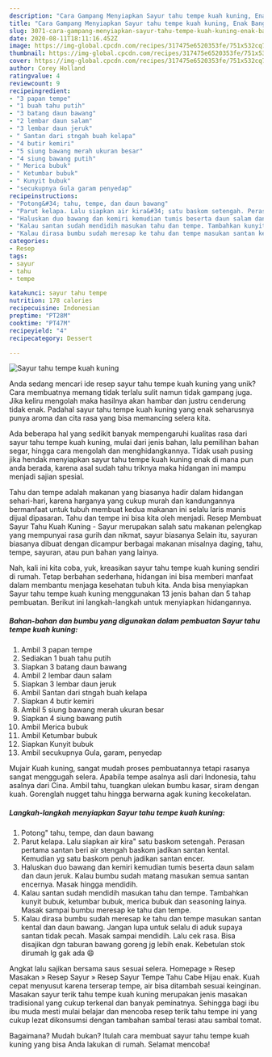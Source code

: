 ```yaml
---
description: "Cara Gampang Menyiapkan Sayur tahu tempe kuah kuning, Enak Banget"
title: "Cara Gampang Menyiapkan Sayur tahu tempe kuah kuning, Enak Banget"
slug: 3071-cara-gampang-menyiapkan-sayur-tahu-tempe-kuah-kuning-enak-banget
date: 2020-08-11T18:11:16.452Z
image: https://img-global.cpcdn.com/recipes/317475e6520353fe/751x532cq70/sayur-tahu-tempe-kuah-kuning-foto-resep-utama.jpg
thumbnail: https://img-global.cpcdn.com/recipes/317475e6520353fe/751x532cq70/sayur-tahu-tempe-kuah-kuning-foto-resep-utama.jpg
cover: https://img-global.cpcdn.com/recipes/317475e6520353fe/751x532cq70/sayur-tahu-tempe-kuah-kuning-foto-resep-utama.jpg
author: Corey Holland
ratingvalue: 4
reviewcount: 9
recipeingredient:
- "3 papan tempe"
- "1 buah tahu putih"
- "3 batang daun bawang"
- "2 lembar daun salam"
- "3 lembar daun jeruk"
- " Santan dari stngah buah kelapa"
- "4 butir kemiri"
- "5 siung bawang merah ukuran besar"
- "4 siung bawang putih"
- " Merica bubuk"
- " Ketumbar bubuk"
- " Kunyit bubuk"
- "secukupnya Gula garam penyedap"
recipeinstructions:
- "Potong&#34; tahu, tempe, dan daun bawang"
- "Parut kelapa. Lalu siapkan air kira&#34; satu baskom setengah. Perasan pertama santan beri air stengah baskom jadikan santan kental. Kemudian yg satu baskom penuh jadikan santan encer."
- "Haluskan duo bawang dan kemiri kemudian tumis beserta daun salam dan daun jeruk. Kalau bumbu sudah matang masukan semua santan encernya. Masak hingga mendidih."
- "Kalau santan sudah mendidih masukan tahu dan tempe. Tambahkan kunyit bubuk, ketumbar bubuk, merica bubuk dan seasoning lainya. Masak sampai bumbu meresap ke tahu dan tempe."
- "Kalau dirasa bumbu sudah meresap ke tahu dan tempe masukan santan kental dan daun bawang. Jangan lupa untuk selalu di aduk supaya santan tidak pecah. Masak sampai mendidih. Lalu cek rasa. Bisa disajikan dgn taburan bawang goreng jg lebih enak. Kebetulan stok dirumah lg gak ada 😄"
categories:
- Resep
tags:
- sayur
- tahu
- tempe

katakunci: sayur tahu tempe 
nutrition: 178 calories
recipecuisine: Indonesian
preptime: "PT28M"
cooktime: "PT47M"
recipeyield: "4"
recipecategory: Dessert

---
```



![Sayur tahu tempe kuah kuning](https://img-global.cpcdn.com/recipes/317475e6520353fe/751x532cq70/sayur-tahu-tempe-kuah-kuning-foto-resep-utama.jpg)

Anda sedang mencari ide resep sayur tahu tempe kuah kuning yang unik? Cara membuatnya memang tidak terlalu sulit namun tidak gampang juga. Jika keliru mengolah maka hasilnya akan hambar dan justru cenderung tidak enak. Padahal sayur tahu tempe kuah kuning yang enak seharusnya punya aroma dan cita rasa yang bisa memancing selera kita.

Ada beberapa hal yang sedikit banyak mempengaruhi kualitas rasa dari sayur tahu tempe kuah kuning, mulai dari jenis bahan, lalu pemilihan bahan segar, hingga cara mengolah dan menghidangkannya. Tidak usah pusing jika hendak menyiapkan sayur tahu tempe kuah kuning enak di mana pun anda berada, karena asal sudah tahu triknya maka hidangan ini mampu menjadi sajian spesial.

Tahu dan tempe adalah makanan yang biasanya hadir dalam hidangan sehari-hari, karena harganya yang cukup murah dan kandungannya bermanfaat untuk tubuh membuat kedua makanan ini selalu laris manis dijual dipasaran. Tahu dan tempe ini bisa kita oleh menjadi. Resep Membuat Sayur Tahu Kuah Kuning - Sayur merupakan salah satu makanan pelengkap yang mempunyai rasa gurih dan nikmat, sayur biasanya Selain itu, sayuran biasanya dibuat dengan dicampur berbagai makanan misalnya daging, tahu, tempe, sayuran, atau pun bahan yang lainya.


Nah, kali ini kita coba, yuk, kreasikan sayur tahu tempe kuah kuning sendiri di rumah. Tetap berbahan sederhana, hidangan ini bisa memberi manfaat dalam membantu menjaga kesehatan tubuh kita. Anda bisa menyiapkan Sayur tahu tempe kuah kuning menggunakan 13 jenis bahan dan 5 tahap pembuatan. Berikut ini langkah-langkah untuk menyiapkan hidangannya.

<!--inarticleads1-->

##### Bahan-bahan dan bumbu yang digunakan dalam pembuatan Sayur tahu tempe kuah kuning:

1. Ambil 3 papan tempe
1. Sediakan 1 buah tahu putih
1. Siapkan 3 batang daun bawang
1. Ambil 2 lembar daun salam
1. Siapkan 3 lembar daun jeruk
1. Ambil  Santan dari stngah buah kelapa
1. Siapkan 4 butir kemiri
1. Ambil 5 siung bawang merah ukuran besar
1. Siapkan 4 siung bawang putih
1. Ambil  Merica bubuk
1. Ambil  Ketumbar bubuk
1. Siapkan  Kunyit bubuk
1. Ambil secukupnya Gula, garam, penyedap


Mujair Kuah kuning, sangat mudah proses pembuatannya tetapi rasanya sangat menggugah selera. Apabila tempe asalnya asli dari Indonesia, tahu asalnya dari Cina. Ambil tahu, tuangkan ulekan bumbu kasar, siram dengan kuah. Gorenglah nugget tahu hingga berwarna agak kuning kecokelatan. 

<!--inarticleads2-->

##### Langkah-langkah menyiapkan Sayur tahu tempe kuah kuning:

1. Potong&#34; tahu, tempe, dan daun bawang
1. Parut kelapa. Lalu siapkan air kira&#34; satu baskom setengah. Perasan pertama santan beri air stengah baskom jadikan santan kental. Kemudian yg satu baskom penuh jadikan santan encer.
1. Haluskan duo bawang dan kemiri kemudian tumis beserta daun salam dan daun jeruk. Kalau bumbu sudah matang masukan semua santan encernya. Masak hingga mendidih.
1. Kalau santan sudah mendidih masukan tahu dan tempe. Tambahkan kunyit bubuk, ketumbar bubuk, merica bubuk dan seasoning lainya. Masak sampai bumbu meresap ke tahu dan tempe.
1. Kalau dirasa bumbu sudah meresap ke tahu dan tempe masukan santan kental dan daun bawang. Jangan lupa untuk selalu di aduk supaya santan tidak pecah. Masak sampai mendidih. Lalu cek rasa. Bisa disajikan dgn taburan bawang goreng jg lebih enak. Kebetulan stok dirumah lg gak ada 😄


Angkat lalu sajikan bersama saus sesuai selera. Homepage » Resep Masakan » Resep Sayur » Resep Sayur Tempe Tahu Cabe Hijau enak. Kuah cepat menyusut karena terserap tempe, air bisa ditambah sesuai keinginan. Masakan sayur terik tahu tempe kuah kuning merupakan jenis masakan tradisional yang cukup terkenal dan banyak peminatnya. Sehingga bagi ibu ibu muda mesti mulai belajar dan mencoba resep terik tahu tempe ini yang cukup lezat dikonsumsi dengan tambahan sambal terasi atau sambal tomat. 

Bagaimana? Mudah bukan? Itulah cara membuat sayur tahu tempe kuah kuning yang bisa Anda lakukan di rumah. Selamat mencoba!
